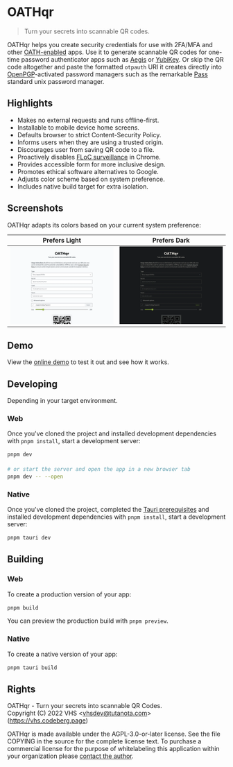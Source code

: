 # OATHqr

> Turn your secrets into scannable QR codes.

OATHqr helps you create security credentials for use with 2FA/MFA and other [OATH-enabled](https://openauthentication.org) apps. Use it to generate scannable QR codes for one-time password authenticator apps such as [Aegis](https://getaegis.app/) or [YubiKey](https://docs.yubico.com/yesdk/index.html). Or skip the QR code altogether and paste the formatted `otpauth` URI it creates directly into [OpenPGP](https://www.openpgp.org/software/)-activated password managers such as the remarkable [Pass](https://www.passwordstore.org/) standard unix password manager.

## Highlights

- Makes no external requests and runs offline-first.
- Installable to mobile device home screens.
- Defaults browser to strict Content-Security Policy.
- Informs users when they are using a trusted origin.
- Discourages user from saving QR code to a file.
- Proactively disables [FLoC surveillance](https://www.eff.org/deeplinks/2021/03/googles-floc-terrible-idea) in Chrome.
- Provides accessible form for more inclusive design.
- Promotes ethical software alternatives to Google.
- Adjusts color scheme based on system preference.
- Includes native build target for extra isolation.

## Screenshots

OATHqr adapts its colors based on your current system preference:

|              Prefers Light               |              Prefers Dark               |
| :--------------------------------------: | :-------------------------------------: |
| ![Light Mode](./static/screenshot1.webp) | ![Dark Mode](./static/screenshot2.webp) |

## Demo

View the [online demo](https://oathqr.vercel.app) to test it out and see how it works.

## Developing

Depending in your target environment.
### Web

Once you've cloned the project and installed development dependencies with `pnpm install`, start a development server:


```bash
pnpm dev

# or start the server and open the app in a new browser tab
pnpm dev -- --open
```

### Native

Once you've cloned the project, completed the [Tauri prerequisites](https://tauri.studio/docs/getting-started/prerequisites/) and installed development dependencies with `pnpm install`, start a development server:

```bash
pnpm tauri dev
```

## Building

### Web

To create a production version of your app:

```bash
pnpm build
```

You can preview the production build with `pnpm preview`.

### Native

To create a native version of your app:

```bash
pnpm tauri build
```

## Rights

OATHqr - Turn your secrets into scannable QR Codes.<br>
Copyright (C) 2022 VHS \<vhsdev@tutanota.com\> (https://vhs.codeberg.page)

OATHqr is made available under the AGPL-3.0-or-later license. See the file COPYING in the source for the complete license text. To purchase a commercial license for the purpose of whitelabeling this application within your organization please [contact the author](https://vhs.codeberg.page/contact).

